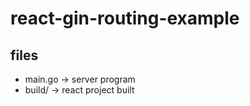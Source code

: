 # react-gin-routing-example

## files

-   main.go -> server program
-   build/ -> react project built
